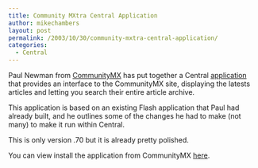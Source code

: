 ```yaml
---
title: Community MXtra Central Application
author: mikechambers
layout: post
permalink: /2003/10/30/community-mxtra-central-application/
categories:
  - Central
---
```



Paul Newman from [CommunityMX][1] has put together a Central [application][2] that provides an interface to the CommunityMX site, displaying the latests articles and letting you search their entire article archive.

This application is based on an existing Flash application that Paul had already built, and he outlines some of the changes he had to make (not many) to make it run within Central.

This is only version .70 but it is already pretty polished. 

You can view install the application from CommunityMX [here][2].

 [1]: http://www.communitymx.com
 [2]: http://www.communitymx.com/content/article.cfm?cid=A2D2A836CDB0353C